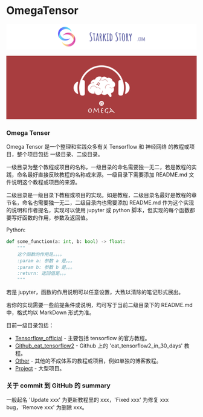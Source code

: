 # OmegaTensor

![starkidstory](Image/starkidstory_title.png)

![omega](Image/omega_title.png)

### Omega Tenser

Omega Tensor 是一个整理和实践众多有关 Tensorflow 和 神经网络 的教程或项目，整个项目包括 一级目录、二级目录。

一级目录为整个教程或项目的名称，一级目录的命名需要独一无二，若是教程的实践，命名最好直接反映教程的名称或来源。一级目录下需要添加
README.md 文件说明这个教程或项目的来源。

二级目录是一级目录下教程或项目的实现。如是教程，二级目录名最好是教程的章节名，命名也需要独一无二，二级目录内也需要添加 README.md 
作为这个实现的说明和作者提名，实现可以使用 jupyter 或 python 脚本，但实现的每个函数都要写好函数的作用，参数及返回值。

Python:

```python
def some_function(a: int, b: bool) -> float:
    """
    这个函数的作用是。。。。
    :param a: 参数 a 是。。。
    :param b: 参数 b 是。。。
    :return: 返回值是。。。
    """
```

若是 jupyter，函数的作用说明可以任意设置，大致以清除的笔记形式展出。

若你的实现需要一些前提条件或说明，均可写于当前二级目录下的 README.md 中，格式均以 MarkDown 形式为准。

目前一级目录包括：

- [Tensorflow_official](Tensorflow_official) - 主要包括 tensorflow 的官方教程。
- [Github_eat_tensorflow2](Github_eat_tensorflow2) - Github 上的 'eat_tensorflow2_in_30_days' 教程。
- [Other](Other) - 其他的不成体系的教程或项目，例如单独的博客教程。
- [Project](Project) - 大型项目。

### 关于 commit 到 GitHub 的 summary

一般起名 'Update xxx' 为更新教程里的 xxx，'Fixed xxx' 为修复 xxx bug，'Remove xxx' 为删除 xxx。
